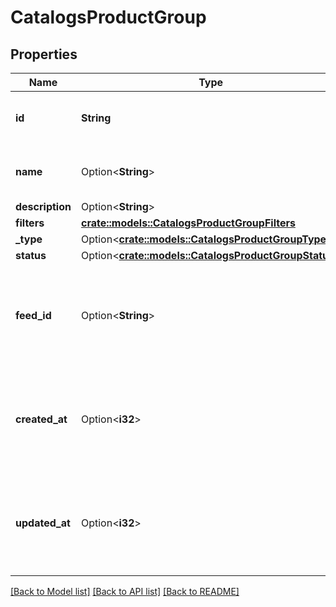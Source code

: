 # CatalogsProductGroup

## Properties

Name | Type | Description | Notes
------------ | ------------- | ------------- | -------------
**id** | **String** | ID of the catalog product group. | 
**name** | Option<**String**> | Name of catalog product group | [optional]
**description** | Option<**String**> |  | [optional]
**filters** | [**crate::models::CatalogsProductGroupFilters**](CatalogsProductGroupFilters.md) |  | 
**_type** | Option<[**crate::models::CatalogsProductGroupType**](CatalogsProductGroupType.md)> |  | [optional]
**status** | Option<[**crate::models::CatalogsProductGroupStatus**](CatalogsProductGroupStatus.md)> |  | [optional]
**feed_id** | Option<**String**> | id of the catalogs feed belonging to this catalog product group | [optional]
**created_at** | Option<**i32**> | Unix timestamp in seconds of when catalog product group was created. | [optional]
**updated_at** | Option<**i32**> | Unix timestamp in seconds of last time catalog product group was updated. | [optional]

[[Back to Model list]](../README.md#documentation-for-models) [[Back to API list]](../README.md#documentation-for-api-endpoints) [[Back to README]](../README.md)


